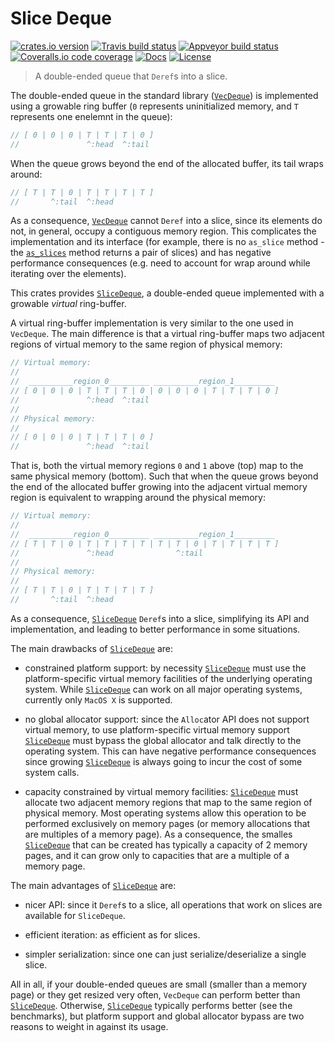 # Slice Deque

[![crates.io version][crate-shield]][crate] [![Travis build status][travis-shield]][travis] [![Appveyor build status][appveyor-shield]][appveyor] [![Coveralls.io code coverage][coveralls-shield]][coveralls] [![Docs][docs-shield]][docs] [![License][license-shield]][license]


> A double-ended queue that `Deref`s into a slice.

The double-ended queue in the standard library ([`VecDeque`]) is implemented
using a growable ring buffer (`0` represents uninitialized memory, and `T`
represents one enelemnt in the queue):

```rust
// [ 0 | 0 | 0 | T | T | T | 0 ]
//               ^:head  ^:tail
```

When the queue grows beyond the end of the allocated buffer, its tail wraps
around:

```rust
// [ T | T | 0 | T | T | T | T ]
//       ^:tail  ^:head
```

As a consequence, [`VecDeque`] cannot `Deref` into a slice, since its elements
do not, in general, occupy a contiguous memory region. This complicates the
implementation and its interface (for example, there is no `as_slice` method -
the [`as_slices`] method returns a pair of slices) and has negative performance
consequences (e.g. need to account for wrap around while iterating over the
elements).

This crates provides [`SliceDeque`], a double-ended queue implemented with
a growable *virtual* ring-buffer.

A virtual ring-buffer implementation is very similar to the one used in
`VecDeque`. The main difference is that a virtual ring-buffer maps two
adjacent regions of virtual memory to the same region of physical memory:

```rust
// Virtual memory:
//
//  __________region_0_________ __________region_1_________
// [ 0 | 0 | 0 | T | T | T | 0 | 0 | 0 | 0 | T | T | T | 0 ]
//               ^:head  ^:tail
//
// Physical memory:
//
// [ 0 | 0 | 0 | T | T | T | 0 ]
//               ^:head  ^:tail
```

That is, both the virtual memory regions `0` and `1` above (top) map to the
same physical memory (bottom). Such that when the queue grows beyond the end
of the allocated buffer growing into the adjacent virtual memory region is
equivalent to wrapping around the physical memory:

```rust
// Virtual memory:
//
//  __________region_0_________ __________region_1_________
// [ T | T | 0 | T | T | T | T | T | T | 0 | T | T | T | T ]
//               ^:head              ^:tail
//
// Physical memory:
//
// [ T | T | 0 | T | T | T | T ]
//       ^:tail  ^:head
```

As a consequence, [`SliceDeque`] `Deref`s into a slice, simplifying its
API and implementation, and leading to better performance in some situations.

The main drawbacks of [`SliceDeque`] are:

* constrained platform support: by necessity [`SliceDeque`] must use the
platform-specific virtual memory facilities of the underlying operating
system. While [`SliceDeque`] can work on all major operating systems,
currently only `MacOS X` is supported.

* no global allocator support: since the `Alloc`ator API does not support
virtual memory, to use platform-specific virtual memory support
[`SliceDeque`] must bypass the global allocator and talk directly to the
operating system. This can have negative performance consequences since
growing [`SliceDeque`] is always going to incur the cost of some system
calls.

* capacity constrained by virtual memory facilities: [`SliceDeque`] must
allocate two adjacent memory regions that map to the same region of physical
memory. Most operating systems allow this operation to be performed
exclusively on memory pages (or memory allocations that are multiples of a
memory page). As a consequence, the smalles [`SliceDeque`] that can be
created has typically a capacity of 2 memory pages, and it can grow only to
capacities that are a multiple of a memory page.

The main advantages of [`SliceDeque`] are:

* nicer API: since it `Deref`s to a slice, all operations that work on
slices are available for `SliceDeque`.

* efficient iteration: as efficient as for slices.

* simpler serialization: since one can just serialize/deserialize a single slice.

All in all, if your double-ended queues are small (smaller than a memory
page) or they get resized very often, `VecDeque` can perform better than
[`SliceDeque`]. Otherwise, [`SliceDeque`] typically performs better (see
the benchmarks), but platform support and global allocator bypass are two
reasons to weight in against its usage.

[`VecDeque`]: https://doc.rust-lang.org/std/collections/struct.VecDeque.html
[`as_slices`]: https://doc.rust-lang.org/std/collections/struct.VecDeque.html#method.as_slices
[`SliceDeque`]: struct.SliceDeque.html

[travis-shield]: https://img.shields.io/travis/gnzlbg/slice_deque.svg?style=flat-square
[travis]: https://travis-ci.org/gnzlbg/slice_deque
[appveyor-shield]: https://ci.appveyor.com/api/projects/status/do5lv0m61efb7wrb?svg=true
[appveyor]: https://ci.appveyor.com/project/gnzlbg/slice_deque/branch/master
[coveralls-shield]: https://img.shields.io/coveralls/gnzlbg/slice_deque.svg?style=flat-square
[coveralls]: https://coveralls.io/github/gnzlbg/slice_deque
[docs-shield]: https://img.shields.io/badge/docs-online-blue.svg?style=flat-square
[docs]: https://gnzlbg.github.io/slice_deque
[license-shield]: https://img.shields.io/github/license/mashape/apistatus.svg?style=flat-square
[license]: https://github.com/gnzlbg/slice_deque/blob/master/license.md
[crate-shield]: https://img.shields.io/crates/v/slice_deque.svg?style=flat-square
[crate]: https://crates.io/crates/slice_deque

